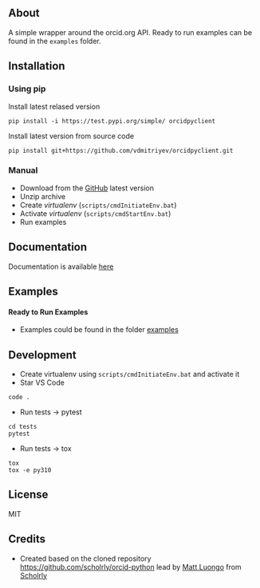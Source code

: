 ## About

A simple wrapper around the orcid.org API. Ready to run examples can be found in the ```examples``` folder.

## Installation

### Using pip

Install latest relased version
```
pip install -i https://test.pypi.org/simple/ orcidpyclient
```

Install latest version from source code
```
pip install git+https://github.com/vdmitriyev/orcidpyclient.git
```

### Manual

* Download from the [GitHub](https://github.com/vdmitriyev/orcidpyclient/archive/master.zip) latest version
* Unzip archive
* Create *virtualenv* (```scripts/cmdInitiateEnv.bat```)
* Activate *virtualenv* (```scripts/cmdStartEnv.bat```)
* Run examples

## Documentation

Documentation is available [here](https://vdmitriyev.github.io/orcidpyclient/)

## Examples

#### Ready to Run Examples

* Examples could be found in the folder [examples](examples)

## Development

* Create virtualenv using ```scripts/cmdInitiateEnv.bat``` and activate it
* Star VS Code
```
code .
```
* Run tests -> pytest
```
cd tests
pytest
```
* Run tests -> tox
```
tox
tox -e py310
```

## License 

MIT 

## Credits

* Created based on the cloned repository https://github.com/scholrly/orcid-python lead by [Matt Luongo](https://github.com/mhluongo) from [Scholrly](https://github.com/scholrly/)
